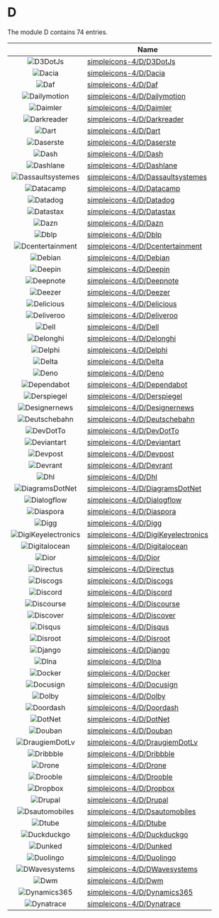 # D

The module D contains 74 entries.



| |Name|
|:---:|---|
|![D3DotJs](../simpleicons-4/D/D3DotJs.element.png)|[simpleicons-4/D/D3DotJs](../simpleicons-4/D/D3DotJs.md)
|![Dacia](../simpleicons-4/D/Dacia.element.png)|[simpleicons-4/D/Dacia](../simpleicons-4/D/Dacia.md)
|![Daf](../simpleicons-4/D/Daf.element.png)|[simpleicons-4/D/Daf](../simpleicons-4/D/Daf.md)
|![Dailymotion](../simpleicons-4/D/Dailymotion.element.png)|[simpleicons-4/D/Dailymotion](../simpleicons-4/D/Dailymotion.md)
|![Daimler](../simpleicons-4/D/Daimler.element.png)|[simpleicons-4/D/Daimler](../simpleicons-4/D/Daimler.md)
|![Darkreader](../simpleicons-4/D/Darkreader.element.png)|[simpleicons-4/D/Darkreader](../simpleicons-4/D/Darkreader.md)
|![Dart](../simpleicons-4/D/Dart.element.png)|[simpleicons-4/D/Dart](../simpleicons-4/D/Dart.md)
|![Daserste](../simpleicons-4/D/Daserste.element.png)|[simpleicons-4/D/Daserste](../simpleicons-4/D/Daserste.md)
|![Dash](../simpleicons-4/D/Dash.element.png)|[simpleicons-4/D/Dash](../simpleicons-4/D/Dash.md)
|![Dashlane](../simpleicons-4/D/Dashlane.element.png)|[simpleicons-4/D/Dashlane](../simpleicons-4/D/Dashlane.md)
|![Dassaultsystemes](../simpleicons-4/D/Dassaultsystemes.element.png)|[simpleicons-4/D/Dassaultsystemes](../simpleicons-4/D/Dassaultsystemes.md)
|![Datacamp](../simpleicons-4/D/Datacamp.element.png)|[simpleicons-4/D/Datacamp](../simpleicons-4/D/Datacamp.md)
|![Datadog](../simpleicons-4/D/Datadog.element.png)|[simpleicons-4/D/Datadog](../simpleicons-4/D/Datadog.md)
|![Datastax](../simpleicons-4/D/Datastax.element.png)|[simpleicons-4/D/Datastax](../simpleicons-4/D/Datastax.md)
|![Dazn](../simpleicons-4/D/Dazn.element.png)|[simpleicons-4/D/Dazn](../simpleicons-4/D/Dazn.md)
|![Dblp](../simpleicons-4/D/Dblp.element.png)|[simpleicons-4/D/Dblp](../simpleicons-4/D/Dblp.md)
|![Dcentertainment](../simpleicons-4/D/Dcentertainment.element.png)|[simpleicons-4/D/Dcentertainment](../simpleicons-4/D/Dcentertainment.md)
|![Debian](../simpleicons-4/D/Debian.element.png)|[simpleicons-4/D/Debian](../simpleicons-4/D/Debian.md)
|![Deepin](../simpleicons-4/D/Deepin.element.png)|[simpleicons-4/D/Deepin](../simpleicons-4/D/Deepin.md)
|![Deepnote](../simpleicons-4/D/Deepnote.element.png)|[simpleicons-4/D/Deepnote](../simpleicons-4/D/Deepnote.md)
|![Deezer](../simpleicons-4/D/Deezer.element.png)|[simpleicons-4/D/Deezer](../simpleicons-4/D/Deezer.md)
|![Delicious](../simpleicons-4/D/Delicious.element.png)|[simpleicons-4/D/Delicious](../simpleicons-4/D/Delicious.md)
|![Deliveroo](../simpleicons-4/D/Deliveroo.element.png)|[simpleicons-4/D/Deliveroo](../simpleicons-4/D/Deliveroo.md)
|![Dell](../simpleicons-4/D/Dell.element.png)|[simpleicons-4/D/Dell](../simpleicons-4/D/Dell.md)
|![Delonghi](../simpleicons-4/D/Delonghi.element.png)|[simpleicons-4/D/Delonghi](../simpleicons-4/D/Delonghi.md)
|![Delphi](../simpleicons-4/D/Delphi.element.png)|[simpleicons-4/D/Delphi](../simpleicons-4/D/Delphi.md)
|![Delta](../simpleicons-4/D/Delta.element.png)|[simpleicons-4/D/Delta](../simpleicons-4/D/Delta.md)
|![Deno](../simpleicons-4/D/Deno.element.png)|[simpleicons-4/D/Deno](../simpleicons-4/D/Deno.md)
|![Dependabot](../simpleicons-4/D/Dependabot.element.png)|[simpleicons-4/D/Dependabot](../simpleicons-4/D/Dependabot.md)
|![Derspiegel](../simpleicons-4/D/Derspiegel.element.png)|[simpleicons-4/D/Derspiegel](../simpleicons-4/D/Derspiegel.md)
|![Designernews](../simpleicons-4/D/Designernews.element.png)|[simpleicons-4/D/Designernews](../simpleicons-4/D/Designernews.md)
|![Deutschebahn](../simpleicons-4/D/Deutschebahn.element.png)|[simpleicons-4/D/Deutschebahn](../simpleicons-4/D/Deutschebahn.md)
|![DevDotTo](../simpleicons-4/D/DevDotTo.element.png)|[simpleicons-4/D/DevDotTo](../simpleicons-4/D/DevDotTo.md)
|![Deviantart](../simpleicons-4/D/Deviantart.element.png)|[simpleicons-4/D/Deviantart](../simpleicons-4/D/Deviantart.md)
|![Devpost](../simpleicons-4/D/Devpost.element.png)|[simpleicons-4/D/Devpost](../simpleicons-4/D/Devpost.md)
|![Devrant](../simpleicons-4/D/Devrant.element.png)|[simpleicons-4/D/Devrant](../simpleicons-4/D/Devrant.md)
|![Dhl](../simpleicons-4/D/Dhl.element.png)|[simpleicons-4/D/Dhl](../simpleicons-4/D/Dhl.md)
|![DiagramsDotNet](../simpleicons-4/D/DiagramsDotNet.element.png)|[simpleicons-4/D/DiagramsDotNet](../simpleicons-4/D/DiagramsDotNet.md)
|![Dialogflow](../simpleicons-4/D/Dialogflow.element.png)|[simpleicons-4/D/Dialogflow](../simpleicons-4/D/Dialogflow.md)
|![Diaspora](../simpleicons-4/D/Diaspora.element.png)|[simpleicons-4/D/Diaspora](../simpleicons-4/D/Diaspora.md)
|![Digg](../simpleicons-4/D/Digg.element.png)|[simpleicons-4/D/Digg](../simpleicons-4/D/Digg.md)
|![DigiKeyelectronics](../simpleicons-4/D/DigiKeyelectronics.element.png)|[simpleicons-4/D/DigiKeyelectronics](../simpleicons-4/D/DigiKeyelectronics.md)
|![Digitalocean](../simpleicons-4/D/Digitalocean.element.png)|[simpleicons-4/D/Digitalocean](../simpleicons-4/D/Digitalocean.md)
|![Dior](../simpleicons-4/D/Dior.element.png)|[simpleicons-4/D/Dior](../simpleicons-4/D/Dior.md)
|![Directus](../simpleicons-4/D/Directus.element.png)|[simpleicons-4/D/Directus](../simpleicons-4/D/Directus.md)
|![Discogs](../simpleicons-4/D/Discogs.element.png)|[simpleicons-4/D/Discogs](../simpleicons-4/D/Discogs.md)
|![Discord](../simpleicons-4/D/Discord.element.png)|[simpleicons-4/D/Discord](../simpleicons-4/D/Discord.md)
|![Discourse](../simpleicons-4/D/Discourse.element.png)|[simpleicons-4/D/Discourse](../simpleicons-4/D/Discourse.md)
|![Discover](../simpleicons-4/D/Discover.element.png)|[simpleicons-4/D/Discover](../simpleicons-4/D/Discover.md)
|![Disqus](../simpleicons-4/D/Disqus.element.png)|[simpleicons-4/D/Disqus](../simpleicons-4/D/Disqus.md)
|![Disroot](../simpleicons-4/D/Disroot.element.png)|[simpleicons-4/D/Disroot](../simpleicons-4/D/Disroot.md)
|![Django](../simpleicons-4/D/Django.element.png)|[simpleicons-4/D/Django](../simpleicons-4/D/Django.md)
|![Dlna](../simpleicons-4/D/Dlna.element.png)|[simpleicons-4/D/Dlna](../simpleicons-4/D/Dlna.md)
|![Docker](../simpleicons-4/D/Docker.element.png)|[simpleicons-4/D/Docker](../simpleicons-4/D/Docker.md)
|![Docusign](../simpleicons-4/D/Docusign.element.png)|[simpleicons-4/D/Docusign](../simpleicons-4/D/Docusign.md)
|![Dolby](../simpleicons-4/D/Dolby.element.png)|[simpleicons-4/D/Dolby](../simpleicons-4/D/Dolby.md)
|![Doordash](../simpleicons-4/D/Doordash.element.png)|[simpleicons-4/D/Doordash](../simpleicons-4/D/Doordash.md)
|![DotNet](../simpleicons-4/D/DotNet.element.png)|[simpleicons-4/D/DotNet](../simpleicons-4/D/DotNet.md)
|![Douban](../simpleicons-4/D/Douban.element.png)|[simpleicons-4/D/Douban](../simpleicons-4/D/Douban.md)
|![DraugiemDotLv](../simpleicons-4/D/DraugiemDotLv.element.png)|[simpleicons-4/D/DraugiemDotLv](../simpleicons-4/D/DraugiemDotLv.md)
|![Dribbble](../simpleicons-4/D/Dribbble.element.png)|[simpleicons-4/D/Dribbble](../simpleicons-4/D/Dribbble.md)
|![Drone](../simpleicons-4/D/Drone.element.png)|[simpleicons-4/D/Drone](../simpleicons-4/D/Drone.md)
|![Drooble](../simpleicons-4/D/Drooble.element.png)|[simpleicons-4/D/Drooble](../simpleicons-4/D/Drooble.md)
|![Dropbox](../simpleicons-4/D/Dropbox.element.png)|[simpleicons-4/D/Dropbox](../simpleicons-4/D/Dropbox.md)
|![Drupal](../simpleicons-4/D/Drupal.element.png)|[simpleicons-4/D/Drupal](../simpleicons-4/D/Drupal.md)
|![Dsautomobiles](../simpleicons-4/D/Dsautomobiles.element.png)|[simpleicons-4/D/Dsautomobiles](../simpleicons-4/D/Dsautomobiles.md)
|![Dtube](../simpleicons-4/D/Dtube.element.png)|[simpleicons-4/D/Dtube](../simpleicons-4/D/Dtube.md)
|![Duckduckgo](../simpleicons-4/D/Duckduckgo.element.png)|[simpleicons-4/D/Duckduckgo](../simpleicons-4/D/Duckduckgo.md)
|![Dunked](../simpleicons-4/D/Dunked.element.png)|[simpleicons-4/D/Dunked](../simpleicons-4/D/Dunked.md)
|![Duolingo](../simpleicons-4/D/Duolingo.element.png)|[simpleicons-4/D/Duolingo](../simpleicons-4/D/Duolingo.md)
|![DWavesystems](../simpleicons-4/D/DWavesystems.element.png)|[simpleicons-4/D/DWavesystems](../simpleicons-4/D/DWavesystems.md)
|![Dwm](../simpleicons-4/D/Dwm.element.png)|[simpleicons-4/D/Dwm](../simpleicons-4/D/Dwm.md)
|![Dynamics365](../simpleicons-4/D/Dynamics365.element.png)|[simpleicons-4/D/Dynamics365](../simpleicons-4/D/Dynamics365.md)
|![Dynatrace](../simpleicons-4/D/Dynatrace.element.png)|[simpleicons-4/D/Dynatrace](../simpleicons-4/D/Dynatrace.md)

